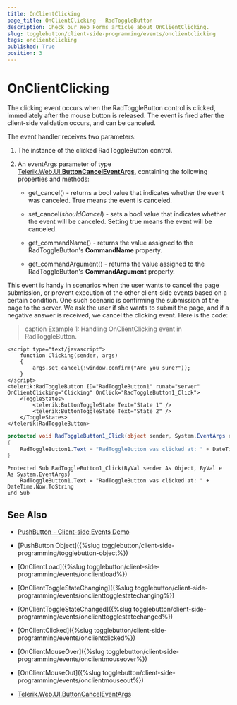 ```yaml
---
title: OnClientClicking
page_title: OnClientClicking - RadToggleButton
description: Check our Web Forms article about OnClientClicking.
slug: togglebutton/client-side-programming/events/onclientclicking
tags: onclientclicking
published: True
position: 3
---
```


# OnClientClicking

The clicking event occurs when the RadToggleButton control is clicked, immediately after the mouse button is released. The event is fired after the client-side validation occurs, and can be canceled.

The event handler receives two parameters:

1. The instance of the clicked RadToggleButton control.

1. An eventArgs parameter of type [Telerik.Web.UI.**ButtonCancelEventArgs**](https://docs.telerik.com/devtools/aspnet-ajax/api/client/args/Telerik.Web.UI.ButtonCancelEventArgs), containing the following properties and methods:

	* get_cancel() - returns a bool value that indicates whether the event was canceled. True means the event is canceled.

	* set_cancel(*shouldCancel*) - sets a bool value that indicates whether the event will be canceled. Setting true means the event will be canceled.

	* get_commandName() - returns the value assigned to the RadToggleButton's **CommandName** property.

	* get_commandArgument() - returns the value assigned to the RadToggleButton's **CommandArgument** property.

This event is handy in scenarios when the user wants to cancel the page submission, or prevent execution of the other client-side events based on a certain condition. One such scenario is confirming the submission of the page to the server. We ask the user if she wants to submit the page, and if a negative answer is received, we cancel the clicking event. Here is the code:

>caption Example 1: Handling OnClientClicking event in RadToggleButton.

````ASP.NET
<script type="text/javascript">
	function Clicking(sender, args)
	{
		args.set_cancel(!window.confirm("Are you sure?"));
	}
</script>
<telerik:RadToggleButton ID="RadToggleButton1" runat="server" OnClientClicking="Clicking" OnClick="RadToggleButton1_Click">
	<ToggleStates>
	    <telerik:ButtonToggleState Text="State 1" />
	    <telerik:ButtonToggleState Text="State 2" />
	</ToggleStates>
</telerik:RadToggleButton>
````

````C#
protected void RadToggleButton1_Click(object sender, System.EventArgs e)
{
	RadToggleButton1.Text = "RadToggleButton was clicked at: " + DateTime.Now.ToString();
}
````
````VB
Protected Sub RadToggleButton1_Click(ByVal sender As Object, ByVal e As System.EventArgs)
	RadToggleButton1.Text = "RadToggleButton was clicked at: " + DateTime.Now.ToString
End Sub
````

## See Also

 * [PushButton - Client-side Events Demo](https://demos.telerik.com/aspnet-ajax/togglebutton/client-side-api/client-side-events/defaultcs.aspx)

 * [PushButton Object]({%slug togglebutton/client-side-programming/togglebutton-object%})

 * [OnClientLoad]({%slug togglebutton/client-side-programming/events/onclientload%})

 * [OnClientToggleStateChanging]({%slug togglebutton/client-side-programming/events/onclienttogglestatechanging%})

 * [OnClientToggleStateChanged]({%slug togglebutton/client-side-programming/events/onclienttogglestatechanged%})
 
 * [OnClientClicked]({%slug togglebutton/client-side-programming/events/onclientclicked%})
 
 * [OnClientMouseOver]({%slug togglebutton/client-side-programming/events/onclientmouseover%})
 
 * [OnClientMouseOut]({%slug togglebutton/client-side-programming/events/onclientmouseout%})
 
 * [Telerik.Web.UI.ButtonCancelEventArgs](https://docs.telerik.com/devtools/aspnet-ajax/api/client/args/Telerik.Web.UI.ButtonCancelEventArgs)

